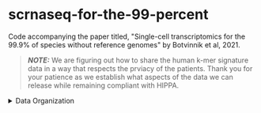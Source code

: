 # scrnaseq-for-the-99-percent
Code accompanying the paper titled, "Single-cell transcriptomics for the 99.9% of species without reference genomes" by Botvinnik et al, 2021.

> **_NOTE:_** We are figuring out how to share the human k-mer signature data in a way that respects the prviacy of the patients. Thank you for your patience as we establish what aspects of the data we can release while remaining compliant with HIPPA.


<details><summary>Data Organization</summary>


```commandline
mouse2mouse/
    self2self-bootstrapped/
        0--train-mouse1-single-cells/
            iteration-00/
                DNA/
                protein/
                dayhoff/
            iteration-01/
                ...
        1--test-mouse1-single-cells/
            iteration-00/
                DNA/
                protein/
                dayhoff/
            iteration-01/
                ...                
        2--train-mouse1-merged-celltype-sigs/
            iteration-00/
                DNA/
                protein/
                dayhoff/
            iteration-01/
                ...
        3--train-mouse1-celltype-remove-common-kmers/
            iteration-00/
                DNA/
                protein/
                dayhoff/
            iteration-01/
                ...
        4--train-mouse1--celltype-sbt-dbs/
            iteration-00/
                DNA/
                protein/
                dayhoff/
            iteration-01/
                ...
        5--search-results/
            iteration-00/
                DNA/
                protein/
                dayhoff/
            iteration-00/
                ...
    mouse1-mouse2/
        0--train-mouse1-single-cells/
            DNA/
            protein/
            dayhoff/
        1--test-mouse2-single-cells/
            DNA/
            protein/
            dayhoff/
        2--train-mouse1-merged-celltype-sigs/
            DNA/
            protein/
            dayhoff/
        3--train-mouse1-celltype-remove-common-kmers/
            DNA/
            protein/
            dayhoff/
        4--train-mouse1-celltype-sbt-dbs/
            DNA/
            protein/
            dayhoff
        5--search-results/
            DNA/
            protein/
            dayhoff/
train-mouse/
    0--protein-coding-fastas/
        nucleotide/
        peptide/
    1--single-cell-sigs/
        DNA/
        protein/
        dayhoff/
    2--merged-celltype-sigs/
        DNA/
        protein/
        dayhoff/
    3--celltype-remove-common-kmers/
        DNA/
        protein/
        dayhoff/
    4--celltype-sbt-dbs/
        DNA/
        protein/
        dayhoff/
test-human/
    0--protein-coding-fastas/
        nucleotide/
        peptide/
    1--single-cell-sigs/
        DNA/
        protein/
        dayhoff/
    2--mouse-search-results/
        DNA/
        protein/
        dayhoffl
test-lemur/
    0--protein-coding-fastas/
        nucleotide/
        peptide/
    1--single-cell-sigs/
        protein/
        dayhoff/
    2--mouse-search-results/
        DNA/
        protein/
        dayhoff/
test-bat/
    0--protein-coding-fastas/
        nucleotide/
        peptide/
    1--single-cell-sigs/
        protein/
        dayhoff/
    2--mouse-search-results/
        DNA/
        protein/
        dayhoff/
```
 
</details>